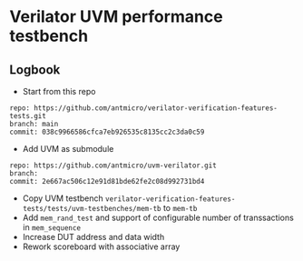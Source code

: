 # Verilator UVM performance testbench

## Logbook

- Start from this repo

```
repo: https://github.com/antmicro/verilator-verification-features-tests.git
branch: main
commit: 038c9966586cfca7eb926535c8135cc2c3da0c59
```

- Add UVM as submodule

```
repo: https://github.com/antmicro/uvm-verilator.git
branch:
commit: 2e667ac506c12e91d81bde62fe2c08d992731bd4
```

- Copy UVM testbench `verilator-verification-features-tests/tests/uvm-testbenches/mem-tb` to `mem-tb`
- Add `mem_rand_test` and support of configurable number of transsactions in `mem_sequence`
- Increase DUT address and data width
- Rework scoreboard with associative array

